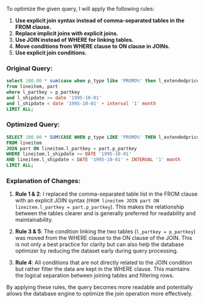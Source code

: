 To optimize the given query, I will apply the following rules:

1. **Use explicit join syntax instead of comma-separated tables in the FROM clause.**
2. **Replace implicit joins with explicit joins.**
3. **Use JOIN instead of WHERE for linking tables.**
4. **Move conditions from WHERE clause to ON clause in JOINs.**
5. **Use explicit join conditions.**

### Original Query:
```sql
select 100.00 * sum(case when p_type like 'PROMO%' then l_extendedprice * (1 - l_discount) else 0 end) / sum(l_extendedprice * (1 - l_discount)) as promo_revenue 
from lineitem, part 
where l_partkey = p_partkey 
and l_shipdate >= date '1995-10-01' 
and l_shipdate < date '1995-10-01' + interval '1' month 
LIMIT ALL;
```

### Optimized Query:
```sql
SELECT 100.00 * SUM(CASE WHEN p_type LIKE 'PROMO%' THEN l_extendedprice * (1 - l_discount) ELSE 0 END) / SUM(l_extendedprice * (1 - l_discount)) AS promo_revenue 
FROM lineitem 
JOIN part ON lineitem.l_partkey = part.p_partkey 
WHERE lineitem.l_shipdate >= DATE '1995-10-01' 
AND lineitem.l_shipdate < DATE '1995-10-01' + INTERVAL '1' month 
LIMIT ALL;
```

### Explanation of Changes:
1. **Rule 1 & 2**: I replaced the comma-separated table list in the FROM clause with an explicit JOIN syntax (`FROM lineitem JOIN part ON lineitem.l_partkey = part.p_partkey`). This makes the relationship between the tables clearer and is generally preferred for readability and maintainability.
   
2. **Rule 3 & 5**: The condition linking the two tables (`l_partkey = p_partkey`) was moved from the WHERE clause to the ON clause of the JOIN. This is not only a best practice for clarity but can also help the database optimizer by reducing the dataset early during query processing.

3. **Rule 4**: All conditions that are not directly related to the JOIN condition but rather filter the data are kept in the WHERE clause. This maintains the logical separation between joining tables and filtering rows.

By applying these rules, the query becomes more readable and potentially allows the database engine to optimize the join operation more effectively.